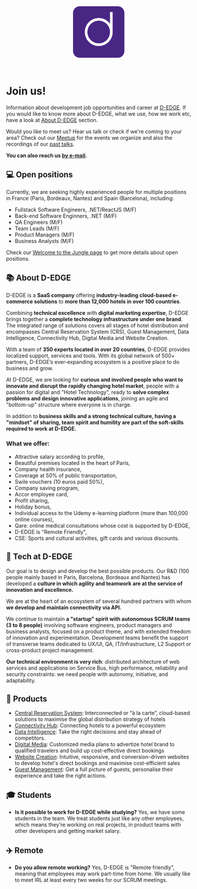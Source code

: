 <br>
<p align="center">
    <img src="d-edge.svg" alt="d-edge logo" height="140">
</p>
<br>

# Join us!

Information about development job opportunities and career at [D-EDGE](https://d-edge.com). If you would like to know more about D-EDGE, what we use, how we work etc, have a look at [About D-EDGE](#about-d-edge) section.

Would you like to meet us? Hear us talk or check if we're coming to your area? Check out our [Meetup](https://www.meetup.com/D-EDGE-tech/) for the events we organize and also the recordings of our [past talks](MEETUP.md).

**You can also reach us [by e-mail](mailto:softwarecraft@d-edge.com).**

## 💻 Open positions

Currently, we are seeking highly experienced people for multiple positions in France (Paris, Bordeaux, Nantes) and Spain (Barcelona), including:

* Fullstack Software Engineers, .NET/ReactJS (M/F)
* Back-end Software Enginners, .NET (M/F)
* QA Engineers (M/F) 
* Team Leads (M/F)
* Product Managers (M/F)
* Business Analysts (M/F)

Check our [Welcome to the Jungle page](https://www.welcometothejungle.com/fr/companies/d-egde-hospitality-solutions/jobs) to get more details about open positions.

## 📚 About D-EDGE

D-EDGE is a **SaaS company** offering **industry-leading cloud-based e-commerce solutions** to **more than 12,000 hotels in over 100 countries**.

Combining **technical excellence** with **digital marketing expertise**, D-EDGE brings together a **complete technology infrastructure under one brand**. The integrated range of solutions covers all stages of hotel distribution and encompasses Central Reservation System (CRS), Guest Management, Data Intelligence, Connectivity Hub, Digital Media and Website Creation.

With a team of **350 experts located in over 20 countries**, D-EDGE provides localized support, services and tools. With its global network of 500+ partners, D-EDGE’s ever-expanding ecosystem is a positive place to do business and grow.

At D-EDGE, we are looking for **curious and involved people who want to innovate and disrupt the rapidly changing hotel market**, people with a passion for digital and "Hotel Technology", ready to **solve complex problems and design innovative applications**, joining an agile and "bottom-up" structure where everyone is in charge.

In addition to **business skills and a strong technical culture, having a "mindset" of sharing, team spirit and humility are part of the soft-skills required to work at D-EDGE.**

### What we offer:

* Attractive salary according to profile,
* Beautiful premises located in the heart of Paris,
* Company health insurance,
* Coverage at 50% of public transportation,
* Swile vouchers (10 euros paid 50%),
* Company saving program,
* Accor employee card,
* Profit sharing,
* Holiday bonus,
* Individual access to the Udemy e-learning platform (more than 100,000 online courses),
* Qare: online medical consultations whose cost is supported by D-EDGE,
* D-EDGE is "Remote Friendly",
* CSE: Sports and cultural activities, gift cards and various discounts.

## 🧪 Tech at D-EDGE

Our goal is to design and develop the best possible products. Our R&D (100 people mainly based in Paris, Barcelona, Bordeaux and Nantes) has developed a **culture in which agility and teamwork are at the service of innovation and excellence.**

We are at the heart of an ecosystem of several hundred partners with whom **we develop and maintain connectivity via API.**

We continue to maintain **a "startup" spirit with autonomous SCRUM teams (3 to 8 people)** involving software engineers, product managers and business analysts, focused on a product theme, and with extended freedom of innovation and experimentation.
Development teams benefit the support of transverse teams dedicated to UX/UI, QA, IT/Infrastructure, L2 Support or cross-product project management.

**Our technical environment is very rich**: distributed architecture of web services and applications on Service Bus, high performance, reliability and security constraints: we need people with autonomy, initiative, and adaptability.

## 🏨 Products

* [Central Reservation System](https://www.d-edge.com/product_family/central-reservation-system/): Interconnected or “à la carte”, cloud-based solutions to maximise the global distribution strategy of hotels
* [Connectivity Hub](https://www.d-edge.com/product_family/connectivity/): Connecting hotels to a powerful ecosystem
* [Data Intelligence](https://www.d-edge.com/product_family/data-intelligence/): Take the right decisions and stay ahead of competitors.
* [Digital Media](https://www.d-edge.com/product_family/digital-media/): Customized media plans to advertize hotel brand to qualified travelers and build up cost-effective direct bookings
* [Website Creation](https://www.d-edge.com/product_family/website-creation/): Intuitive, responsive, and conversion-driven websites to develop hotel's direct bookings and maximise cost-efficient sales
* [Guest Management](https://www.d-edge.com/product_family/guest-management/): Get a full picture of guests, personalise their experience and take the right actions.

## 🎓 Students

- **Is it possible to work for D-EDGE while studying?** Yes, we have some students in the team. We treat students just like any other employees, which means they're working on real projects, in product teams with other developers and getting market salary.

## ✈️ Remote

- **Do you allow remote working?** Yes, D-EDGE is "Remote friendly", meaning that employees may work part-time from home. We usually like to meet IRL at least every two weeks for our SCRUM meetings.
